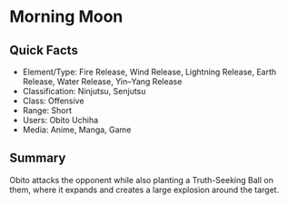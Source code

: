 # Morning Moon

## Quick Facts
- Element/Type: Fire Release, Wind Release, Lightning Release, Earth Release, Water Release, Yin–Yang Release
- Classification: Ninjutsu, Senjutsu
- Class: Offensive
- Range: Short
- Users: Obito Uchiha
- Media: Anime, Manga, Game

## Summary
Obito attacks the opponent while also planting a Truth-Seeking Ball on them, where it expands and creates a large explosion around the target.
